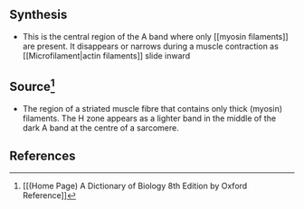 ## Synthesis
- This is the central region of the A band where only [[myosin filaments]] are present. It disappears or narrows during a muscle contraction as [[Microfilament|actin filaments]] slide inward
## Source[^1]
- The region of a striated muscle fibre that contains only thick (myosin) filaments. The H zone appears as a lighter band in the middle of the dark A band at the centre of a sarcomere.
## References

[^1]: [[(Home Page) A Dictionary of Biology 8th Edition by Oxford Reference]]
